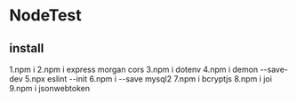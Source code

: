 # NodeTest
 
## install

1.npm i
2.npm i express morgan cors
3.npm i dotenv
4.npm i demon --save-dev
5.npx eslint --init
6.npm i --save mysql2
7.npm i bcryptjs
8.npm i joi
9.npm i jsonwebtoken


